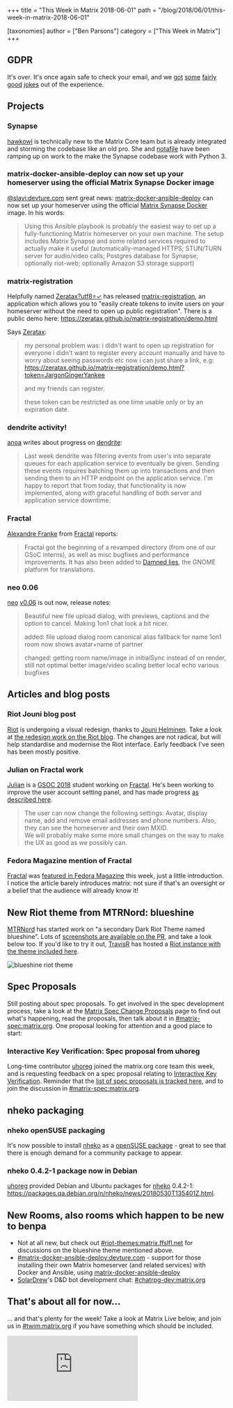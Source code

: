+++
title = "This Week in Matrix 2018-06-01"
path = "/blog/2018/06/01/this-week-in-matrix-2018-06-01"

[taxonomies]
author = ["Ben Parsons"]
category = ["This Week in Matrix"]
+++

## GDPR

It's over. It's once again safe to check your email, and we <a href="https://twitter.com/marcusjdl/status/1000027860558581760">got</a> <a href="https://twitter.com/JasonLeeParsons/status/999957139228643328">some</a> <a href="https://twitter.com/rianjohnson/status/999730569641525248">fairly</a> <a href="https://twitter.com/mocent0/status/999385880287744001">good</a> <a href="https://twitter.com/cszabla/status/1001619286090280960">jokes</a> out of the experience.

## Projects

### Synapse

<a href="https://twitter.com/hawkieowl">hawkowl</a> is technically new to the Matrix Core team but is already integrated and storming the codebase like an old pro. She and <a href="https://matrix.to/#/@notafile:matrix.org">notafile</a> have been ramping up on work to the make the Synapse codebase work with Python 3.

### matrix-docker-ansible-deploy can now set up your homeserver using the official Matrix Synapse Docker image

<a href="https://matrix.to/#/@slavi:devture.com">@slavi:devture.com</a> sent great news: <a href="https://github.com/spantaleev/matrix-docker-ansible-deploy">matrix-docker-ansible-deploy</a> can now set up your homeserver using the official <a href="https://hub.docker.com/r/matrixdotorg/synapse/">Matrix Synapse Docker</a> image. In his words:

> Using this Ansible playbook is probably the easiest way to set up a fully-functioning Matrix homeserver on your own machine. The setup includes Matrix Synapse and some related services required to actually make it useful (automatically-managed HTTPS; STUN/TURN server for audio/video calls; Postgres database for Synapse; optionally riot-web; optionally Amazon S3 storage support)

### matrix-registration

Helpfully named <a href="https://matrix.to/#/@zeratax:dmnd.sh">Zeratax?utf8=✓</a> has released <a href="https://github.com/ZerataX/matrix-registration">matrix-registration</a>, an application which allows you to "easily create tokens to invite users on your homeserver without the need to open up public registration". There is a public demo here: <a href="https://zeratax.github.io/matrix-registration/demo.html">https://zeratax.github.io/matrix-registration/demo.html</a>

Says <a href="https://matrix.to/#/@zeratax:dmnd.sh">Zeratax</a>:

> my personal problem was:
> i didn't want to open up registration for everyone
> i didn't want to register every account manually and have to worry about seeing passwords etc
> now i can just share a link, e.g:
> https://zeratax.github.io/matrix-registration/demo.html?token=JargonGingerYankee
>
> and my friends can register.
>
> these token can be restricted as one time usable only or by an expiration date.

### dendrite activity!

<a href="https://matrix.to/#/@andrewm:amorgan.xyz">anoa</a> writes about progress on <a href="https://github.com/matrix-org/dendrite">dendrite</a>:

> Last week dendrite was filtering events from user's into separate queues for each application service to eventually be given. Sending these events requires batching them up into transactions and then sending them to an HTTP endpoint on the application service. I'm happy to report that from today, that functionality is now implemented, along with graceful handling of both server and application service downtime.

### Fractal

<a href="https://matrix.to/#/@afranke:matrix.org">Alexandre Franke</a> from <a href="https://wiki.gnome.org/Apps/Fractal">Fractal</a> reports:

> Fractal got the beginning of a revamped directory (from one of our GSoC interns), as well as misc bugfixes and performance improvements. It has also been added to <a href="https://l10n.gnome.org/">Damned lies</a>, the GNOME platform for translations.

### neo 0.06

<a href="https://github.com/f0x52/neo">neo</a> <a href="https://github.com/f0x52/neo/releases/tag/0.06">v0.06</a> is out now, release notes:

> Beautiful new file upload dialog, with previews, captions and the option to cancel. Making 1on1 chat look a bit nicer.
>
> added:
> file upload dialog
> room canonical alias fallback for name
> 1on1 room now shows avatar+name of partner
>
> changed:
> getting room name/image in initialSync instead of on render, still not optimal
> better image/video scaling
> better local echo
> various bugfixes

## Articles and blog posts

### Riot Jouni blog post

<a href="http://riot.im/">Riot</a> is undergoing a visual redesign, thanks to <a href="http://helminen.co/">Jouni Helminen</a>. Take a look at <a href="https://medium.com/@RiotChat/a-sneak-peek-at-a-whole-new-riot-im-1114df653782">the redesign work on the Riot blog</a>. The changes are not radical, but will help standardise and modernise the Riot interface. Early feedback I've seen has been mostly positive.

### Julian on Fractal work

<a href="https://matrix.to/#/@iamjsparber:matrix.org">Julian</a> is a <a href="https://summerofcode.withgoogle.com/projects/?sp-search=matrix">GSOC 2018</a> student working on <a href="https://wiki.gnome.org/Apps/Fractal">Fractal</a>. He's been working to improve the user account setting panel, and has made progress <a href="https://blogs.gnome.org/jsparber/2018/05/28/fractal-gsoc-progress/">as described here</a>.

> The user can now change the following settings: Avatar, display name, add and remove email addresses and phone numbers. Also, they can see the homeserver and their own MXID.<br />We will probably make some more small changes on the way to make the UX as good as we possibly can.

### Fedora Magazine mention of Fractal

<a href="https://wiki.gnome.org/Apps/Fractal">Fractal</a> was <a href="https://fedoramagazine.org/fractal-gnome-matrix-chat-client/">featured in Fedora Magazine</a> this week, just a little introduction. I notice the article barely introduces matrix: not sure if that's an oversight or a belief that the audience will already know it!

## New Riot theme from MTRNord: blueshine

<a href="https://matrix.to/#/@MTRNord:matrix.ffslfl.net">MTRNord</a> has started work on "a secondary Dark Riot Theme named blueshine". Lots of <a href="https://github.com/vector-im/riot-web/pull/6816">screenshots are available on the PR</a>, and take a look below too. If you'd like to try it out, <a href="https://github.com/turt2live">TravisR</a> has hosted a <a href="https://t2bot.io/blueshine/">Riot instance with the theme included here</a>.

<img src="https://user-images.githubusercontent.com/1374914/40676029-c5103182-6379-11e8-9008-c12d894b67db.png" alt="blueshine riot theme" />

## Spec Proposals

Still posting about spec proposals. To get involved in the spec development process, take a look at the <a href="/docs/spec/proposals">Matrix Spec Change Proposals</a> page to find out what's happening, read the proposals, then talk about it in <a href="https://matrix.to/#/#matrix-spec:matrix.org">#matrix-spec:matrix.org</a>. One proposal looking for attention and a good place to start:

### Interactive Key Verification: Spec proposal from uhoreg

Long-time contributor <a href="https://matrix.to/#/@uhoreg:matrix.org">uhoreg</a> joined the matrix.org core team this week, and is requesting feedback on a spec proposal relating to <a href="https://docs.google.com/document/d/1SXmyjyNqClJ5bTHtwvp8tT1Db4pjlGVxfPQNdlQILqU/">Interactive Key Verification</a>. Reminder that the <a href="/docs/spec/proposals">list of spec proposals is tracked here</a>, and to join the discussion in <a href="https://matrix.to/#/#matrix-spec:matrix.org">#matrix-spec:matrix.org</a>.

## nheko packaging

### nheko openSUSE packaging

It's now possible to install <a href="https://github.com/mujx/nheko">nheko</a> as a <a href="https://software.opensuse.org/package/nheko"> openSUSE package</a> - great to see that there is enough demand for a community package to appear.

### nheko 0.4.2-1 package now in Debian

<a href="https://matrix.to/#/@uhoreg:matrix.org">uhoreg</a> provided Debian and Ubuntu packages for <a href="https://github.com/mujx/nheko">nheko</a> 0.4.2-1: <a href="https://packages.qa.debian.org/n/nheko/news/20180530T135401Z.html">https://packages.qa.debian.org/n/nheko/news/20180530T135401Z.html</a>.

## New Rooms, also rooms which happen to be new to benpa

<ul>
 	<li>Not at all new, but check out <a href="https://matrix.to/#/#riot-themes:matrix.ffslfl.net">#riot-themes:matrix.ffslfl.net</a> for discussions on the blueshine theme mentioned above.</li>
 	<li><a href="https://matrix.to/#/#matrix-docker-ansible-deploy:devture.com">#matrix-docker-ansible-deploy:devture.com</a> - support for those installing their own Matrix homeserver (and related services) with Docker and Ansible, using <a href="https://github.com/spantaleev/matrix-docker-ansible-deploy">matrix-docker-ansible-deploy</a></li>
 	<li><a href="https://matrix.to/#/@SolarDrew:matrix.org">SolarDrew</a>'s D&D bot development chat: <a href="https://matrix.to/#/#chatrpg-dev:matrix.org">#chatrpg-dev:matrix.org</a></li>
</ul>

## That's about all for now…

… and that's plenty for the week! Take a look at Matrix Live below, and join us in <a href="https://matrix.to/#/#TWIM:matrix.org">#twim:matrix.org</a> if you have something which should be included.

<iframe src="https://www.youtube.com/embed/8MVMrLsbznk" frameBorder="0" allowFullScreen="allowfullscreen"></iframe>
